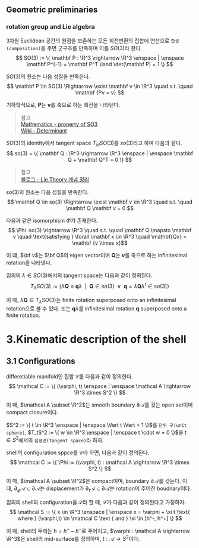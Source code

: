 ## Geometric preliminaries
### rotation group and Lie algebra
3차원 Euclidean 공간의 원점을 보존하는 모든 회전변환의 집합에 연산으로 `합성(composition)`을 주면 군구조를 만족하며 이를 $SO(3)$라 한다.
$$ SO(3) := \{ \mathbf P : \R^3 \rightarrow \R^3 \enspace | \enspace \mathbf P^{-1} = \mathbf P^T \land \det(\mathbf P) = 1 \} $$

$SO(3)$의 원소는 다음 성질을 만족한다.
$$ \mathbf P \in SO(3) \Rightarrow \exist \mathbf v \in \R^3 \quad s.t. \quad \mathbf {Pv = v} $$

기하학적으로, $\mathbf P$는 $\mathbf v$를 축으로 하는 회전을 나타낸다.

> 참고  
> [Mathematics - property of SO3](https://math.stackexchange.com/questions/1127388/property-of-so3)  
> [Wiki - Determinant](https://en.wikipedia.org/wiki/Determinant)  

$SO(3)$의 identity에서 tangent space $T_{id}SO(3)$를 $so(3)$라고 하며 다음과 같다.
$$ so(3) = \{ \mathbf Q : \R^3 \rightarrow \R^3 \enspace | \enspace \mathbf Q + \mathbf Q^T = 0  \} $$

> 참고  
> [블로그 - Lie Theory 개념 정리](https://alida.tistory.com/9#ref6)  

$so(3)$의 원소는 다음 성질을 만족한다.
$$ \mathbf Q \in so(3) \Rightarrow \exist \mathbf v \in \R^3 \quad s.t. \quad \mathbf Q \mathbf v = 0 $$ 

다음과 같은 isomorphism $\Phi$가 존재한다.
$$ \Phi :so(3) \rightarrow \R^3 \quad s.t. \quad \mathbf Q \mapsto \mathbf v \quad \text{satisfying } \forall \mathbf x \in \R^3  \quad \mathbf{Qx} = \mathbf {v \times x}$$

이 떄, $\bf v$는 $\bf Q$의 eigen vector이며 $\mathbf Q$는  $\mathbf v$를 축으로 하는 infinitesimal rotation을 나타낸다.

임의의 $\lambda \in SO(3)$에서의 tangent space는 다음과 같이 정의된다.
$$ T_\lambda SO(3) := \{ \lambda \mathbf Q \equiv \mathbf q\lambda \enspace | \enspace \mathbf Q \in so(3) \enspace \lor \enspace \mathbf q = \lambda \mathbf Q \lambda^t \in so(3) \} $$

이 때, $\lambda \mathbf Q \in T_\lambda SO(3)$는 finite rotation superposed onto an infinitesimal rotation으로 볼 수 있다. 또는 $\mathbf q \lambda$를 infinitesimal rotation $\mathbf q$ superposed onto a finite rotation.

# 3.Kinematic description of the shell
## 3.1 Configurations
differetiable manifold인 집합 $\mathcal C$를 다음과 같이 정의한다.
$$ \mathcal C := \{ (\varphi, t) \enspace | \enspace \mathcal A \rightarrow \R^3 \times S^2 \} $$

이 때, $\mathcal A \subset \R^2$는 smooth boundary $\partial \mathcal A$를 갖는 open set이며 compact closure이다.




$S^2 := \{ t \in \R^3 \enspace | \enspace \Vert t \Vert = 1 \}$를 `단위 구(unit sphere)`, $T_tS^2 := \{ w \in \R^3 \enspace | \enspace t \cdot w = 0 \}$을 $t \in S^2$에서의 `접평면(tangent space)`라 하자.

shell의 configuration sppce를 $\mathcal C$라 하면, 다음과 같이 정의된다.
$$ \mathcal C := \{ \Phi := (\varphi, t) : \mathcal A \rightarrow \R^3 \times S^2 \} $$

이 때, $\mathcal A \subset \R^2$은 compact이며, boundary $\partial \mathcal A$를 갖는다. 이 때, $\partial_\varphi \mathcal A \subset \partial \mathcal A$는 displacement가 $\partial_t \mathcal A \subset \partial \mathcal A$는 rotation이 주어진 boudnary이다.

임의의 shell의 configuration을 $\mathcal S$라 할 때, $\mathcal S$가 다음과 같이 정의된다고 가정하자.
$$ \mathcal S := \{ x \in \R^3 \enspace | \enspace x = \varphi + \xi t \text{ where } (\varphi,t) \in \mathcal C \text { and } \xi \in [h^-, h^+] \} $$

이 때, shell의 두께는 $h = h^+ - h^-$로 주어지고, $\varphi : \mathcal A \rightarrow \R^3$은 shell의 mid-surface를 정의하며, $t : \mathcal A \rightarrow S^2$이다.